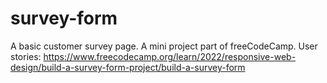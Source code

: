 # survey-form
A basic customer survey page. A mini project part of freeCodeCamp. User stories: https://www.freecodecamp.org/learn/2022/responsive-web-design/build-a-survey-form-project/build-a-survey-form 
